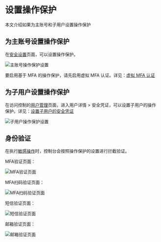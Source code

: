 # 设置操作保护

本文介绍如果为主账号和子用户设置操作保护

## 为主账号设置操作保护

在[安全设置](https://uc.jdcloud.com/account/security-settings)页面，可以设置操作保护。

![主账号操作保护设置](../../../image/IAM/Virtual-MFA-Device/主账号操作保护设置.png)

要启用基于 MFA 的操作保护，请先启用虚拟 MFA 认证。详见：[虚拟 MFA 认证](../../../documentation/User-Service/Account-Management/Setting-up-MFA.md)

## 为子用户设置操作保护

在访问控制的[用户管理](https://iam-console.jdcloud.com/subUser/list)页面，进入用户详情 > 安全凭证，可以设置子用户的操作保护。详见：[设置子用户的安全凭证](../../../documentation/Management/IAM/Operation-manual/User-management/setting-user-credentials.md)

![子用户操作保护设置](../../../image/IAM/Virtual-MFA-Device/子用户操作保护设置.jpg)

## 身份验证

在执行[敏感操作](../../../documentation/User-Service/Security-Operation-Protection/Introduction/Support-Services.md)时，控制台会按照操作保护的设置进行拦截验证。

MFA验证页面：

![MFA验证页面](../../../image/IAM/Virtual-MFA-Device/MFA动态验证码.png)

MFA扫码验证页面：

![MFA扫码验证页面](../../../image/IAM/Virtual-MFA-Device/MFA扫码验证.png)

短信验证页面：

![短信验证页面](../../../image/IAM/Virtual-MFA-Device/短信验证.png)

邮箱验证页面：

![邮箱验证页面](../../../image/IAM/Virtual-MFA-Device/邮箱验证.png)
